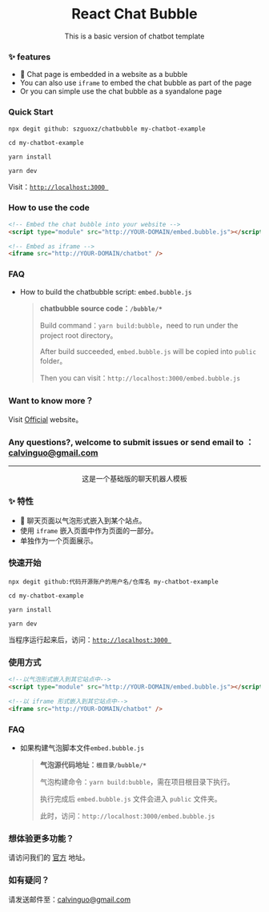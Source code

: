<h1 align="center">React Chat Bubble</h1>
<div align="center">This is a basic version of chatbot template</div>

### ✨ features

* 🎈 Chat page is embedded in a website as a bubble
* You can also use `iframe` to embed the chat bubble as part of the page
* Or you can simple use the chat bubble as a syandalone page

### Quick Start

```shell
npx degit github: szguoxz/chatbubble my-chatbot-example

cd my-chatbot-example

yarn install

yarn dev
```

Visit：[`http://localhost:3000 ` ](http://localhost:3000)

### How to use the code

```html
<!-- Embed the chat bubble into your website -->
<script type="module" src="http://YOUR-DOMAIN/embed.bubble.js"></script>

<!-- Embed as iframe -->
<iframe src="http://YOUR-DOMAIN/chatbot" />
```

### FAQ

* How to build the chatbubble script: `embed.bubble.js`

  > **chatbubble source code：`/bubble/*`**
  >
  > Build command：`yarn build:bubble`，need to run under the project root directory。
  >
  > After build succeeded, `embed.bubble.js` will be copied into `public` folder。
  >
  > Then you can visit：`http://localhost:3000/embed.bubble.js`

### Want to know more？

Visit [Official](https://www.newoaks.ai) website。

### Any questions?, welcome to submit issues or send email to ：calvinguo@gmail.com


---------------
<div align="center">这是一个基础版的聊天机器人模板</div>

### ✨ 特性

* 🎈 聊天页面以气泡形式嵌入到某个站点。
* 使用 `iframe` 嵌入页面中作为页面的一部分。
* 单独作为一个页面展示。

### 快速开始

```shell
npx degit github:代码开源账户的用户名/仓库名 my-chatbot-example

cd my-chatbot-example

yarn install

yarn dev
```

当程序运行起来后，访问：[`http://localhost:3000 ` ](http://localhost:3000)

### 使用方式

```html
<!--以气泡形式嵌入到其它站点中-->
<script type="module" src="http://YOUR-DOMAIN/embed.bubble.js"></script>

<!--以 iframe 形式嵌入到其它站点中-->
<iframe src="http://YOUR-DOMAIN/chatbot" />
```

### FAQ

* 如果构建气泡脚本文件`embed.bubble.js`

  > **气泡源代码地址：`根目录/bubble/*`**
  >
  > 气泡构建命令：`yarn build:bubble`，需在项目根目录下执行。
  >
  > 执行完成后 `embed.bubble.js` 文件会进入 `public` 文件夹。
  >
  > 此时，访问：`http://localhost:3000/embed.bubble.js`

### 想体验更多功能？

请访问我们的 [官方](https://www.newoaks.ai) 地址。

### 如有疑问？

请发送邮件至：calvinguo@gmail.com


